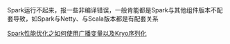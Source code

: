 
Spark运行不起来，报一些非编译错误，一般肯能都是Spark与其他组件版本不配套导致，如Spark与Netty、与Scala版本都是有配套关系

[Spark性能优化之如何使用广播变量以及Kryo序列化](https://blog.csdn.net/qq_37142346/article/details/81809539)

